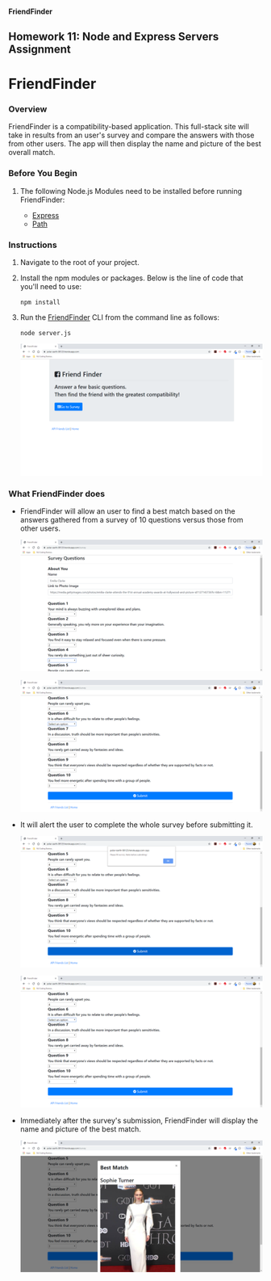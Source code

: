 #### FriendFinder
Homework 11: Node and Express Servers Assignment
---
# FriendFinder

### Overview

FriendFinder is a compatibility-based application. This full-stack site will take in results from an user's survey and compare the answers with those from other users. The app will then display the name and picture of the best overall match.

### Before You Begin

1. The following Node.js Modules need to be installed before running FriendFinder:

    - [Express](https://www.npmjs.com/package/express)
    - [Path](https://www.npmjs.com/package/path)

### Instructions

1. Navigate to the root of your project.

2. Install the npm modules or packages. Below is the line of code that you'll need to use:
    ```
    npm install
    ```
3. Run the [FriendFinder](https://polar-earth-08125.herokuapp.com/) CLI from the command line as follows:
	```
	node server.js
	```
	![Browser](https://github.com/gromanbb/FriendFinder/blob/master/demo/FriendFinder_Home.png)

### What FriendFinder does

- FriendFinder will allow an user to find a best match based on the answers gathered from a survey of 10 questions versus those from other users.

  ![Survey](https://github.com/gromanbb/FriendFinder/blob/master/demo/FriendFinder_Survey_a.png)

  

  ![Survey](https://github.com/gromanbb/FriendFinder/blob/master/demo/FriendFinder_Survey_b.png)

  

- It will alert the user to complete the whole survey before submitting it.

  ![Validation](https://github.com/gromanbb/FriendFinder/blob/master/demo/FriendFinder_Validation_a.png)

  

  ![Validation](https://github.com/gromanbb/FriendFinder/blob/master/demo/FriendFinder_Validation_b.png)

  

- Immediately after the survey's submission, FriendFinder will display the name and picture of the best match.

	![Modal](https://github.com/gromanbb/FriendFinder/blob/master/demo/FriendFinder_BestMatch.png)
	
	
